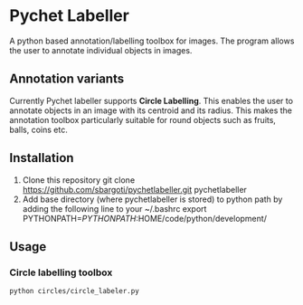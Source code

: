 # Pychet Labeller
A python based annotation/labelling toolbox for images. The program allows the user to
annotate individual objects in images.

## Annotation variants
Currently Pychet labeller supports **Circle Labelling**. This enables the user to
annotate objects in an image with its centroid and its radius. This makes the
annotation toolbox particularly suitable for round objects such as fruits,
balls, coins etc.

## Installation
1. Clone this repository
    git clone https://github.com/sbargoti/pychetlabeller.git pychetlabeller
2. Add base directory (where pychetlabeller is stored) to python path by adding the following line to your ~/.bashrc
    export PYTHONPATH=$PYTHONPATH:$HOME/code/python/development/

## Usage
### Circle labelling toolbox
    python circles/circle_labeler.py
